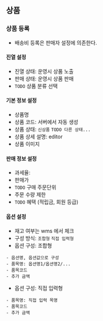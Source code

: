 ## 상품
### 상품 등록
- 배송비 등록은 판매자 설정에 의존한다.
#### 진열 설정
- 진열 상태: 운영시 상품 노출
- 판매 상태: 운영시 상품 판매
- `TODO` 상품 분류 선택
#### 기본 정보 설정
- 상품명
- 상품 코드: 서버에서 자동 생성
- 상품 상태: `신상품` `TODO 다른 상태...`
- 상품 상세 설명: editor
- 상품 이미지 
#### 판매 정보 설정
- 과세율:
- 판매가
- `TODO` 구매 주문단위
- 주문 수량 제한
- `TODO` 혜택 (적립금, 회원 등급)
#### 옵션 설정
- 재고 여부는 wms 에서 체크
- 구성 방식: `조합형` `직접 입력형`
- 옵션 구성: 조합형
```
- 옵션명, 옵션값으로 구성
- 품목명: 옵션명1/옵션명2/...
- 품목코드
- 추가 금액
```
- 옵션 구성: 직접 입력형
```
- 품목명: 직접 입력 목명
- 품목코드
- 추가 금액
```